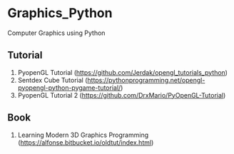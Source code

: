 # Graphics_Python

Computer Graphics using Python

## Tutorial 

1. PyopenGL Tutorial (https://github.com/Jerdak/opengl_tutorials_python)
2. Sentdex Cube Tutorial (https://pythonprogramming.net/opengl-pyopengl-python-pygame-tutorial/)
3. PyopenGL Tutorial 2 (https://github.com/DrxMario/PyOpenGL-Tutorial)

## Book

1. Learning Modern 3D Graphics Programming (https://alfonse.bitbucket.io/oldtut/index.html)

